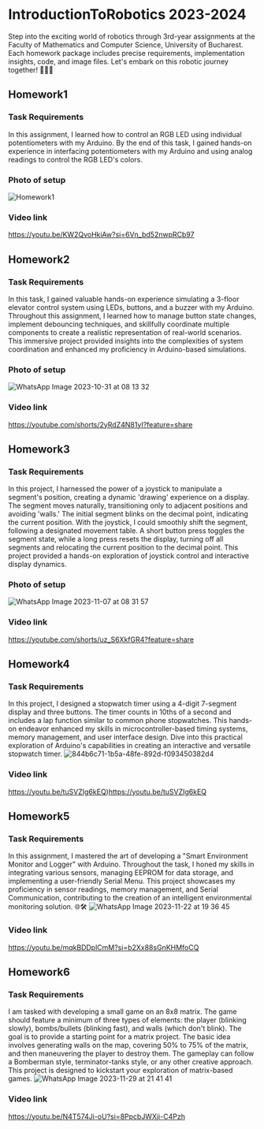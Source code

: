 # IntroductionToRobotics 2023-2024
Step into the exciting world of robotics through 3rd-year assignments at the Faculty of Mathematics and Computer Science, University of Bucharest. Each homework package includes precise requirements, implementation insights, code, and image files. Let's embark on this robotic journey together! 🚀🤖🔧

## Homework1  

### Task Requirements
In this assignment, I learned how to control an RGB LED using individual potentiometers with my Arduino. By the end of this task, I gained hands-on experience in interfacing potentiometers with my Arduino and using analog readings to control the RGB LED's colors.
### Photo of setup
![Homework1](https://github.com/AlexRatiu/IntroductionToRobotics/assets/117086170/d2fee5b3-a9bc-4dae-8a0f-edc5e45f4381)
### Video link
https://youtu.be/KW2QvoHkiAw?si=6Vn_bd52nwpRCb97

## Homework2  
### Task Requirements
In this task, I gained valuable hands-on experience simulating a 3-floor elevator control system using LEDs, buttons, and a buzzer with my Arduino. Throughout this assignment, I learned how to manage button state changes, implement debouncing techniques, and skillfully coordinate multiple components to create a realistic representation of real-world scenarios. This immersive project provided insights into the complexities of system coordination and enhanced my proficiency in Arduino-based simulations.
### Photo of setup
![WhatsApp Image 2023-10-31 at 08 13 32](https://github.com/AlexRatiu/IntroductionToRobotics/assets/117086170/07e5ceb2-891e-41f9-be27-8be86cf977cd)
### Video link
https://youtube.com/shorts/2yRdZ4N81yI?feature=share

## Homework3
### Task Requirements
In this project, I harnessed the power of a joystick to manipulate a segment's position, creating a dynamic 'drawing' experience on a display. The segment moves naturally, transitioning only to adjacent positions and avoiding 'walls.' The initial segment blinks on the decimal point, indicating the current position. With the joystick, I could smoothly shift the segment, following a designated movement table. A short button press toggles the segment state, while a long press resets the display, turning off all segments and relocating the current position to the decimal point. This project provided a hands-on exploration of joystick control and interactive display dynamics.
### Photo of setup
![WhatsApp Image 2023-11-07 at 08 31 57](https://github.com/AlexRatiu/IntroductionToRobotics/assets/117086170/fc73e686-287d-4fd3-b4f9-74dd0645cf55)
### Video link
https://youtube.com/shorts/uz_S6XkfGR4?feature=share


## Homework4

### Task Requirements
In this project, I designed a stopwatch timer using a 4-digit 7-segment display and three buttons. The timer counts in 10ths of a second and includes a lap function similar to common phone stopwatches. This hands-on endeavor enhanced my skills in microcontroller-based timing systems, memory management, and user interface design. Dive into this practical exploration of Arduino's capabilities in creating an interactive and versatile stopwatch timer.
![844b6c71-1b5a-48fe-892d-f093450382d4](https://github.com/AlexRatiu/IntroductionToRobotics/assets/117086170/29e2e7d3-1dad-45f3-8b46-e6535947c9f0)
### Video link
https://youtu.be/tuSVZIg6kEQ)https://youtu.be/tuSVZIg6kEQ

## Homework5

### Task Requirements
In this assignment, I mastered the art of developing a "Smart Environment Monitor and Logger" with Arduino. Throughout the task, I honed my skills in integrating various sensors, managing EEPROM for data storage, and implementing a user-friendly Serial Menu. This project showcases my proficiency in sensor readings, memory management, and Serial Communication, contributing to the creation of an intelligent environmental monitoring solution. 🌐🛠️
![WhatsApp Image 2023-11-22 at 19 36 45](https://github.com/AlexRatiu/IntroductionToRobotics/assets/117086170/a80b209b-b82b-4def-9945-cb12eafa3ec4)
### Video link
https://youtu.be/mqkBDDplCmM?si=b2Xx88sGnKHMfoCQ

## Homework6

### Task Requirements

I am tasked with developing a small game on an 8x8 matrix. The game should feature a minimum of three types of elements: the player (blinking slowly), bombs/bullets (blinking fast), and walls (which don't blink). The goal is to provide a starting point for a matrix project. The basic idea involves generating walls on the map, covering 50% to 75% of the matrix, and then maneuvering the player to destroy them. The gameplay can follow a Bomberman style, terminator-tanks style, or any other creative approach. This project is designed to kickstart your exploration of matrix-based games.
![WhatsApp Image 2023-11-29 at 21 41 41](https://github.com/AlexRatiu/IntroductionToRobotics/assets/117086170/2d1b7815-47b7-497d-9aaf-93cb76b2e913)
### Video link
https://youtu.be/N4T574Ji-oU?si=8PpcbJWXji-C4Pzh
